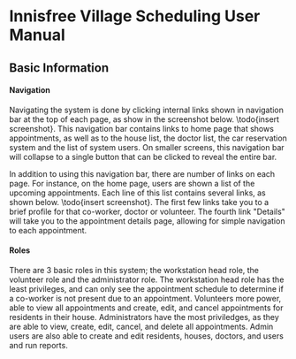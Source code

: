 # Innisfree Village Scheduling User Manual
## Basic Information
#### Navigation
Navigating the system is done by clicking internal links shown in navigation bar at the top of each page, as show in the screenshot below. \todo{insert screenshot}. This navigation bar contains links to home page that shows appointments, as well as to the house list, the doctor list, the car reservation system and the list of system users. On smaller screens, this navigation bar will collapse to a single button that can be clicked to reveal the entire bar.

In addition to using this navigation bar, there are number of links on each page. For instance, on the home page, users are shown a list of the upcoming appointments. Each line of this list contains several links, as shown below. \todo{insert screenshot}. The first few links take you to a brief profile for that co-worker, doctor or volunteer. The fourth link "Details" will take you to the appointment details page, allowing for simple navigation to each appointment.

#### Roles
There are 3 basic roles in this system; the workstation head role, the volunteer role and the administrator role. The workstation head role has the least privileges, and can only see the appointment schedule to determine if a co-worker is not present due to an appointment. Volunteers more power, able to view all appointments and create, edit, and cancel appointments for residents in their house. Administrators have the most priviledges, as they are able to view, create, edit, cancel, and delete all appointments. Admin users are also able to create and edit residents, houses, doctors, and users and run reports.
